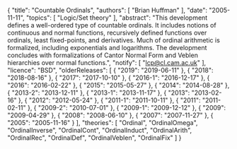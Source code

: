 {
    "title": "Countable Ordinals",
    "authors": [
        "Brian Huffman"
    ],
    "date": "2005-11-11",
    "topics": [
        "Logic/Set theory"
    ],
    "abstract": "This development defines a well-ordered type of countable ordinals. It includes notions of continuous and normal functions, recursively defined functions over ordinals, least fixed-points, and derivatives. Much of ordinal arithmetic is formalized, including exponentials and logarithms. The development concludes with formalizations of Cantor Normal Form and Veblen hierarchies over normal functions.",
    "notify": [
        "lcp@cl.cam.ac.uk"
    ],
    "licence": "BSD",
    "olderReleases": [
        {
            "2019": "2019-06-11"
        },
        {
            "2018": "2018-08-16"
        },
        {
            "2017": "2017-10-10"
        },
        {
            "2016-1": "2016-12-17"
        },
        {
            "2016": "2016-02-22"
        },
        {
            "2015": "2015-05-27"
        },
        {
            "2014": "2014-08-28"
        },
        {
            "2013-2": "2013-12-11"
        },
        {
            "2013-1": "2013-11-17"
        },
        {
            "2013": "2013-02-16"
        },
        {
            "2012": "2012-05-24"
        },
        {
            "2011-1": "2011-10-11"
        },
        {
            "2011": "2011-02-11"
        },
        {
            "2009-2": "2010-07-01"
        },
        {
            "2009-1": "2009-12-12"
        },
        {
            "2009": "2009-04-29"
        },
        {
            "2008": "2008-06-10"
        },
        {
            "2007": "2007-11-27"
        },
        {
            "2005": "2005-11-16"
        }
    ],
    "theories": [
        "Ordinal",
        "OrdinalOmega",
        "OrdinalInverse",
        "OrdinalCont",
        "OrdinalInduct",
        "OrdinalArith",
        "OrdinalRec",
        "OrdinalDef",
        "OrdinalVeblen",
        "OrdinalFix"
    ]
}